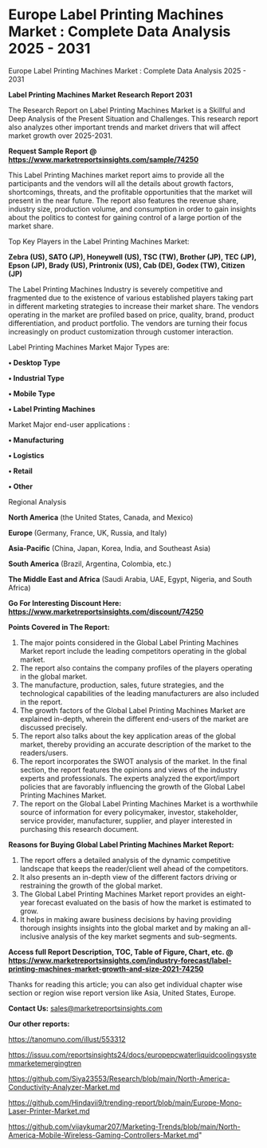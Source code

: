 # Europe Label Printing Machines Market : Complete Data Analysis 2025 - 2031
Europe Label Printing Machines Market : Complete Data Analysis 2025 - 2031

<strong>Label Printing Machines Market Research Report 2031</strong>

The Research Report on Label Printing Machines Market is a Skillful and Deep Analysis of the Present Situation and Challenges. This research report also analyzes other important trends and market drivers that will affect market growth over 2025-2031.

<strong>Request Sample Report @ <a href=https://www.marketreportsinsights.com/sample/74250>https://www.marketreportsinsights.com/sample/74250</a></strong>

This Label Printing Machines market report aims to provide all the participants and the vendors will all the details about growth factors, shortcomings, threats, and the profitable opportunities that the market will present in the near future. The report also features the revenue share, industry size, production volume, and consumption in order to gain insights about the politics to contest for gaining control of a large portion of the market share.

Top Key Players in the Label Printing Machines Market:

<strong>Zebra (US), SATO (JP), Honeywell (US), TSC (TW), Brother (JP), TEC (JP), Epson (JP), Brady (US), Printronix (US), Cab (DE), Godex (TW), Citizen (JP)</strong>

The Label Printing Machines Industry is severely competitive and fragmented due to the existence of various established players taking part in different marketing strategies to increase their market share. The vendors operating in the market are profiled based on price, quality, brand, product differentiation, and product portfolio. The vendors are turning their focus increasingly on product customization through customer interaction.

Label Printing Machines Market Major Types are:

<strong>• Desktop Type

• Industrial Type

• Mobile Type

• Label Printing Machines</strong>

Market Major end-user applications :

<strong>• Manufacturing

• Logistics

• Retail

• Other</strong>

Regional Analysis

</u><strong><b>North America</b></strong> (the United States, Canada, and Mexico)

<strong><b>Europe </b></strong>(Germany, France, UK, Russia, and Italy)

<strong><b>Asia-Pacific</b></strong> (China, Japan, Korea, India, and Southeast Asia)

<strong><b>South America</b></strong> (Brazil, Argentina, Colombia, etc.)

<strong><b>The Middle East and Africa</b></strong> (Saudi Arabia, UAE, Egypt, Nigeria, and South Africa)

<strong>Go For Interesting Discount Here: <a href=https://www.marketreportsinsights.com/discount/74250>https://www.marketreportsinsights.com/discount/74250</a></strong>

<strong>Points Covered in The Report:</strong>
<ol>
  <li>The major points considered in the Global Label Printing Machines Market report include the leading competitors operating in the global market.</li>
  <li>The report also contains the company profiles of the players operating in the global market.</li>
  <li>The manufacture, production, sales, future strategies, and the technological capabilities of the leading manufacturers are also included in the report.</li>
  <li>The growth factors of the Global Label Printing Machines Market are explained in-depth, wherein the different end-users of the market are discussed precisely.</li>
  <li>The report also talks about the key application areas of the global market, thereby providing an accurate description of the market to the readers/users.</li>
  <li>The report incorporates the SWOT analysis of the market. In the final section, the report features the opinions and views of the industry experts and professionals. The experts analyzed the export/import policies that are favorably influencing the growth of the Global Label Printing Machines Market.</li>
  <li>The report on the Global Label Printing Machines Market is a worthwhile source of information for every policymaker, investor, stakeholder, service provider, manufacturer, supplier, and player interested in purchasing this research document.</li>
</ol>
<strong>Reasons for Buying Global Label Printing Machines Market Report:</strong>

<ol>
  <li>The report offers a detailed analysis of the dynamic competitive landscape that keeps the reader/client well ahead of the competitors.</li>
  <li>It also presents an in-depth view of the different factors driving or restraining the growth of the global market.</li>
  <li>The Global Label Printing Machines Market report provides an eight-year forecast evaluated on the basis of how the market is estimated to grow.</li>
  <li>It helps in making aware business decisions by having providing thorough insights insights into the global market and by making an all-inclusive analysis of the key market segments and sub-segments.</li>
</ol>
<strong>Access full Report Description, TOC, Table of Figure, Chart, etc. @ <a href=https://www.marketreportsinsights.com/industry-forecast/label-printing-machines-market-growth-and-size-2021-74250>https://www.marketreportsinsights.com/industry-forecast/label-printing-machines-market-growth-and-size-2021-74250</a></strong>


Thanks for reading this article; you can also get individual chapter wise section or region wise report version like Asia, United States, Europe.

<strong>Contact Us:</strong>
sales@marketreportsinsights.com

<strong>Our other reports:</strong>

<a href=https://tanomuno.com/illust/553312>https://tanomuno.com/illust/553312</a>

<a href=https://issuu.com/reportsinsights24/docs/europepcwaterliquidcoolingsystemmarketemergingtren>https://issuu.com/reportsinsights24/docs/europepcwaterliquidcoolingsystemmarketemergingtren</a>

<a href=https://github.com/Siya23553/Research/blob/main/North-America-Conductivity-Analyzer-Market.md>https://github.com/Siya23553/Research/blob/main/North-America-Conductivity-Analyzer-Market.md</a>

<a href=https://github.com/Hindavii9/trending-report/blob/main/Europe-Mono-Laser-Printer-Market.md>https://github.com/Hindavii9/trending-report/blob/main/Europe-Mono-Laser-Printer-Market.md</a>

<a href=https://github.com/vijaykumar207/Marketing-Trends/blob/main/North-America-Mobile-Wireless-Gaming-Controllers-Market.md>https://github.com/vijaykumar207/Marketing-Trends/blob/main/North-America-Mobile-Wireless-Gaming-Controllers-Market.md</a>"
